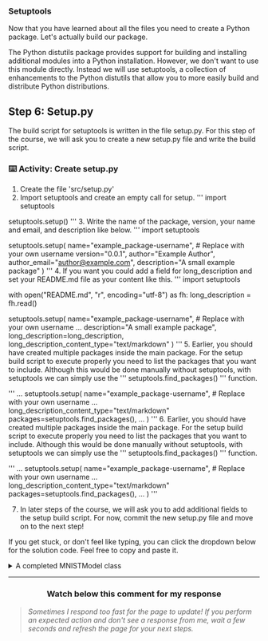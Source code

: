 ### Setuptools

Now that you have learned about all the files you need to create a Python package. Let's actually build our package. 

The Python distutils package provides support for building and installing additional modules into a Python installation. However, we don't want to use this module directly. Instead we will use setuptools, a collection of enhancements to the Python distutils that allow you to more easily build and distribute Python distributions.

## Step 6: Setup.py

The build script for setuptools is written in the file setup.py. For this step of the course, we will ask you to create a new setup.py file and write the build script.

### :keyboard: Activity: Create setup.py 

1. Create the file 'src/setup.py'
2. Import setuptools and create an empty call for setup.
'''
import setuptools

setuptools.setup()
'''
3. Write the name of the package, version, your name and email, and description like below.
'''
import setuptools

setuptools.setup(
    name="example_package-username", # Replace with your own username
    version="0.0.1",
    author="Example Author",
    author_email="author@example.com",
    description="A small example package"
)
'''
4. If you want you could add a field for long_description and set your README.md file as your content like this.
'''
import setuptools

with open("README.md", "r", encoding="utf-8") as fh:
    long_description = fh.read()

setuptools.setup(
    name="example_package-username", # Replace with your own username
    ...
    description="A small example package",
    long_description=long_description,
    long_description_content_type="text/markdown"
)
'''
5. Earlier, you should have created multiple packages inside the main package. For the setup build script to execute properly you need to list the packages that you want to include. Although this would be done manually without setuptools, with setuptools we can simply use the '''
setuptools.find_packages()
'''
function.

'''
...
setuptools.setup(
    name="example_package-username", # Replace with your own username
    ...
    long_description_content_type="text/markdown"
    packages=setuptools.find_packages(),
    ...
)
'''
6. Earlier, you should have created multiple packages inside the main package. For the setup build script to execute properly you need to list the packages that you want to include. Although this would be done manually without setuptools, with setuptools we can simply use the '''
setuptools.find_packages()
'''
function.

'''
...
setuptools.setup(
    name="example_package-username", # Replace with your own username
    ...
    long_description_content_type="text/markdown"
    packages=setuptools.find_packages(),
    ...
)
'''

7. In later steps of the course, we will ask you to add additional fields to the setup build script. For now, commit the new setup.py file and move on to the next step!

If you get stuck, or don't feel like typing, you can click the dropdown below for the solution code. Feel free to copy and paste it.
<details><summary> A completed MNISTModel class </summary>

import setuptools

with open("README.md", "r", encoding="utf-8") as fh:
    long_description = fh.read()

setuptools.setup(
    name="mnist_example-nanoMFG", # Replace with your own username
    version="0.0.1",
    author="Example Author",
    author_email="author@example.com",
    description="A small example package",
    long_description=long_description,
    long_description_content_type="text/markdown",
    url="https://github.com/pypa/sampleproject",
    packages=setuptools.find_packages()
)

</details>
<hr>
<h3 align="center">Watch below this comment for my response</h3>

> _Sometimes I respond too fast for the page to update! If you perform an expected action and don't see a response from me, wait a few seconds and refresh the page for your next steps._